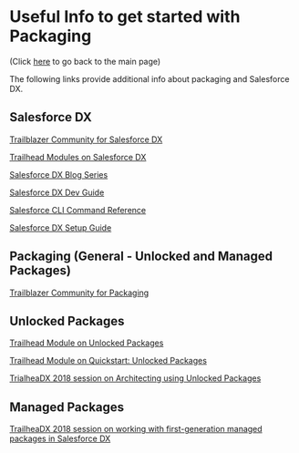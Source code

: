 # Useful Info to get started with Packaging

(Click [here](../intro.md) to go back to the main page)

The following links provide additional info about packaging and Salesforce DX.

## Salesforce DX

[Trailblazer Community for Salesforce DX](https://success.salesforce.com/_ui/core/chatter/groups/GroupProfilePage?g=0F93A000000HTp1)

[Trailhead Modules on Salesforce DX](https://trailhead.salesforce.com/trails/sfdx_get_started)

[Salesforce DX Blog Series](https://developer.salesforce.com/blogs/2018/02/getting-started-salesforce-dx-part-1-5.html)

[Salesforce DX Dev Guide](https://developer.salesforce.com/docs/atlas.en-us.sfdx_dev.meta/sfdx_dev/sfdx_dev_intro.htm)

[Salesforce CLI Command Reference](https://developer.salesforce.com/docs/atlas.en-us.214.0.sfdx_cli_reference.meta/sfdx_cli_reference/cli_reference.htm)

[Salesforce DX Setup Guide](https://developer.salesforce.com/docs/atlas.en-us.sfdx_setup.meta/sfdx_setup/sfdx_setup_intro.htm)

## Packaging (General - Unlocked and Managed Packages)
[Trailblazer Community for Packaging](https://success.salesforce.com/_ui/core/chatter/groups/GroupProfilePage?g=0F93A000000Lg5U)

## Unlocked Packages
[Trailhead Module on Unlocked Packages](https://trailhead.salesforce.com/trails/sfdx_get_started/modules/unlocked-packages-for-customers)

[Trailhead Module on Quickstart: Unlocked Packages](https://trailhead.salesforce.com/trails/sfdx_get_started/projects/quick-start-unlocked-packages)

[TrialheaDX 2018 session on Architecting using Unlocked Packages](https://developer.salesforce.com/trailheadx/sessions?q=a2q3A000001pyMZQAY#march-29)

## Managed Packages

[TrailheaDX 2018 session on working with first-generation managed packages in Salesforce DX](https://developer.salesforce.com/trailheadx/sessions?q=a2q3A000001pyLCQAY#tbd)

